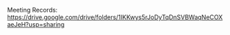 Meeting Records: https://drive.google.com/drive/folders/1IKKwys5rJoDyTqDnSVBWaqNeCOXaeJeH?usp=sharing

